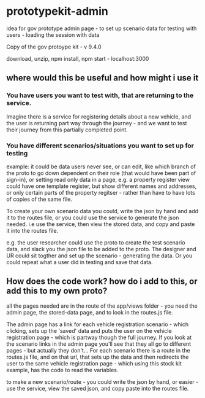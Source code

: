 # prototypekit-admin
idea for gov prototype admin page - to set up scenario data for testing with users - loading the session with data

Copy of the gov protoype kit - v 9.4.0

download, unzip, npm install, npm start - localhost:3000 

## where would this be useful and how might i use it

### You have users you want to test with, that are returning to the service.

Imagine there is a service for registering details about a new vehicle, and the user is returning part way through the journey - and we want to test their journey from this partially completed point.

### You have different scenarios/situations you want to set up for testing

example: it could be data users never see, or can edit, like which branch of the proto to go down dependent on their role (that would have been part of sign-in), or setting read only data in a page, e.g. a property register view could have one template register, but show different names and addresses, or only certain parts of the property regitser - rather than have to have lots of copies of the same file.

To create your own scenario data you could, write the json by hand and add it to the routes file, or you could use the service to generate the json needed. i.e use the service, then view the stored data, and copy and paste it into the routes file.

e.g. the user researcher could use the proto to create the test scenario data, and slack you the json file to be added to the proto.  The designer and UR could sit togther and set up the scenario - generating the data.
Or you could repeat what a user did in testing and save that data.


## How does the code work? how do i add to this, or add this to my own proto?

all the pages needed are in the route of the app/views folder - you need the admin page, the stored-data page, and to look in the routes.js file.

The admin page has a link for each vehicle registration scenario - which clicking, sets up the 'saved' data and puts the user on the vehicle registration page - which is partway though the full journey.
If you look at the scenario links in the admin page you'll see that they all go to different pages - but actually they don't...
For each scenario there is a route in the routes.js file, and on that url, that sets up the data and then redirects the user to the same vehicle registration page - which using this stock kit example, has the code to read the variables.

to make a new scenario/route - you could write the json by hand, or easier - use the service, view the saved json, and copy paste into the routes file.

